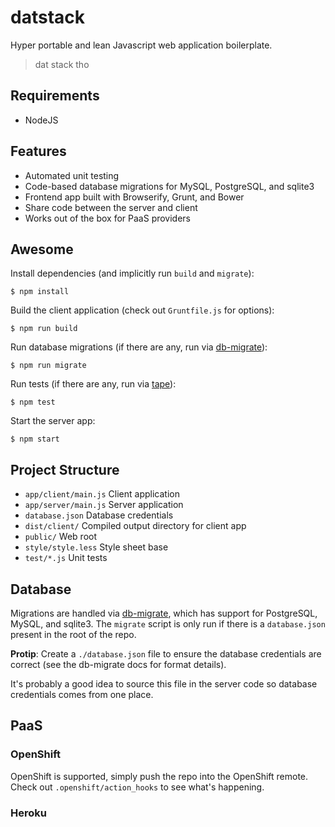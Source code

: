 # datstack

Hyper portable and lean Javascript web application boilerplate.

> dat stack tho

## Requirements

* NodeJS

## Features

* Automated unit testing
* Code-based database migrations for MySQL, PostgreSQL, and sqlite3
* Frontend app built with Browserify, Grunt, and Bower
* Share code between the server and client
* Works out of the box for PaaS providers

## Awesome

Install dependencies (and implicitly run `build` and `migrate`):

```
$ npm install
```

Build the client application (check out `Gruntfile.js` for options):

```
$ npm run build
```

Run database migrations (if there are any, run via
[db-migrate](https://github.com/kunklejr/node-db-migrate)):

```
$ npm run migrate
```

Run tests (if there are any, run via [tape](https://github.com/substack/tape)):

```
$ npm test
```

Start the server app:

```
$ npm start
```

## Project Structure

* `app/client/main.js` Client application
* `app/server/main.js` Server application
* `database.json` Database credentials
* `dist/client/` Compiled output directory for client app
* `public/` Web root
* `style/style.less` Style sheet base
* `test/*.js` Unit tests

## Database

Migrations are handled via
[db-migrate](https://github.com/kunklejr/node-db-migrate), which has support
for PostgreSQL, MySQL, and sqlite3. The `migrate` script is only run if there
is a `database.json` present in the root of the repo.

**Protip**: Create a `./database.json` file to ensure the database
credentials are correct (see the db-migrate docs for format details).

It's probably a good idea to source this file in the server code so database
credentials comes from one place.

## PaaS

### OpenShift

OpenShift is supported, simply push the repo into the OpenShift remote. Check
out `.openshift/action_hooks` to see what's happening.

### Heroku


